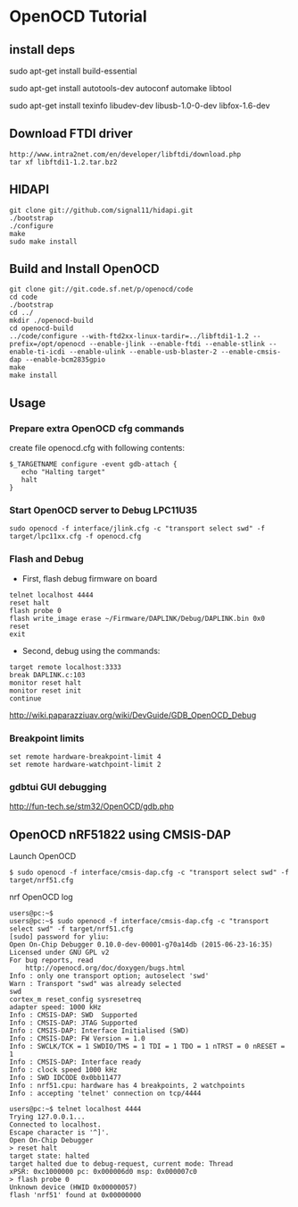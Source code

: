 # OpenOCD Tutorial
 
## install deps

sudo apt-get install build-essential

sudo apt-get install autotools-dev autoconf automake libtool

sudo apt-get install texinfo libudev-dev libusb-1.0-0-dev libfox-1.6-dev


## Download FTDI driver

```
http://www.intra2net.com/en/developer/libftdi/download.php
tar xf libftdi1-1.2.tar.bz2
```

## HIDAPI 

```
git clone git://github.com/signal11/hidapi.git
./bootstrap
./configure
make
sudo make install
```

## Build and Install OpenOCD

```
git clone git://git.code.sf.net/p/openocd/code
cd code
./bootstrap
cd ../
mkdir ./openocd-build
cd openocd-build
../code/configure --with-ftd2xx-linux-tardir=../libftdi1-1.2 --prefix=/opt/openocd --enable-jlink --enable-ftdi --enable-stlink --enable-ti-icdi --enable-ulink --enable-usb-blaster-2 --enable-cmsis-dap --enable-bcm2835gpio
make
make install
```
## Usage

### Prepare extra OpenOCD cfg commands

create file openocd.cfg with following contents:

```
$_TARGETNAME configure -event gdb-attach {
   echo "Halting target"
   halt
}
```

### Start OpenOCD server to Debug LPC11U35

```
sudo openocd -f interface/jlink.cfg -c "transport select swd" -f target/lpc11xx.cfg -f openocd.cfg 

```

### Flash and Debug

- First, flash debug firmware on board

```
telnet localhost 4444
reset halt
flash probe 0
flash write_image erase ~/Firmware/DAPLINK/Debug/DAPLINK.bin 0x0
reset
exit
```

- Second, debug using the commands:

```
target remote localhost:3333
break DAPLINK.c:103
monitor reset halt
monitor reset init
continue
```
http://wiki.paparazziuav.org/wiki/DevGuide/GDB_OpenOCD_Debug

### Breakpoint limits

```
set remote hardware-breakpoint-limit 4
set remote hardware-watchpoint-limit 2
```

### gdbtui GUI debugging

http://fun-tech.se/stm32/OpenOCD/gdb.php


## OpenOCD nRF51822 using CMSIS-DAP

Launch OpenOCD

```
$ sudo openocd -f interface/cmsis-dap.cfg -c "transport select swd" -f target/nrf51.cfg
```

nrf OpenOCD log

```
users@pc:~$ 
users@pc:~$ sudo openocd -f interface/cmsis-dap.cfg -c "transport select swd" -f target/nrf51.cfg
[sudo] password for yliu: 
Open On-Chip Debugger 0.10.0-dev-00001-g70a14db (2015-06-23-16:35)
Licensed under GNU GPL v2
For bug reports, read
	http://openocd.org/doc/doxygen/bugs.html
Info : only one transport option; autoselect 'swd'
Warn : Transport "swd" was already selected
swd
cortex_m reset_config sysresetreq
adapter speed: 1000 kHz
Info : CMSIS-DAP: SWD  Supported
Info : CMSIS-DAP: JTAG Supported
Info : CMSIS-DAP: Interface Initialised (SWD)
Info : CMSIS-DAP: FW Version = 1.0
Info : SWCLK/TCK = 1 SWDIO/TMS = 1 TDI = 1 TDO = 1 nTRST = 0 nRESET = 1
Info : CMSIS-DAP: Interface ready
Info : clock speed 1000 kHz
Info : SWD IDCODE 0x0bb11477
Info : nrf51.cpu: hardware has 4 breakpoints, 2 watchpoints
Info : accepting 'telnet' connection on tcp/4444
```


```
users@pc:~$ telnet localhost 4444
Trying 127.0.0.1...
Connected to localhost.
Escape character is '^]'.
Open On-Chip Debugger
> reset halt
target state: halted
target halted due to debug-request, current mode: Thread 
xPSR: 0xc1000000 pc: 0x000006d0 msp: 0x000007c0
> flash probe 0
Unknown device (HWID 0x00000057)
flash 'nrf51' found at 0x00000000
```
 

